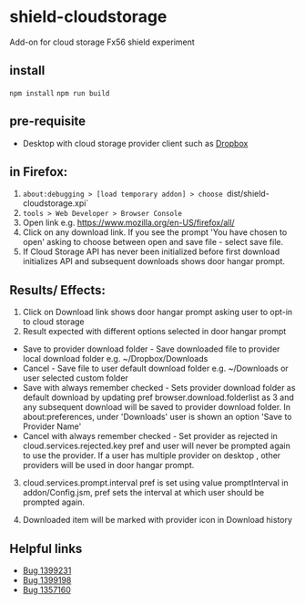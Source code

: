 # shield-cloudstorage
Add-on for cloud storage Fx56 shield experiment

## install

`npm install`
`npm run build`

## pre-requisite
- Desktop with cloud storage provider client such as [Dropbox](https://www.dropbox.com/install)

## in Firefox:

1. `about:debugging > [load temporary addon] > choose `dist/shield-cloudstorage.xpi`
2. `tools > Web Developer > Browser Console`
3. Open link e.g. https://www.mozilla.org/en-US/firefox/all/
4. Click on any download link. If you see the prompt 'You have chosen to open' asking to choose between open and save file - select save file.
5. If Cloud Storage API has never been initialized before first download initializes API and subsequent downloads shows door hangar prompt.

## Results/ Effects:

1. Click on Download link shows door hangar prompt asking user to opt-in to cloud storage
2. Result expected with different options selected in door hangar prompt
* Save to provider download folder -  Save downloaded file to provider local download folder e.g. ~/Dropbox/Downloads
* Cancel - Save file to user default download folder e.g. ~/Downloads or user selected custom folder
* Save with always remember checked - Sets provider download folder as default download by updating pref browser.download.folderlist as 3 and any subsequent download will be saved to provider download folder. In about:preferences, under 'Downloads' user is shown an option 'Save to Provider Name'
* Cancel with always remember checked - Set provider as rejected in cloud.services.rejected.key  pref and user will never be prompted again to use the provider. If a user has multiple provider on desktop , other providers will be used in door hangar prompt.

3. cloud.services.prompt.interval pref is set using value promptInterval in addon/Config.jsm, pref sets the interval at which user should be prompted again.

4. Downloaded item will be marked with provider icon in Download history

## Helpful links
* [Bug 1399231](https://bugzilla.mozilla.org/show_bug.cgi?id=1399231)
* [Bug 1399198](https://bugzilla.mozilla.org/show_bug.cgi?id=1399198)
* [Bug 1357160](https://bugzilla.mozilla.org/show_bug.cgi?id=1357160)
